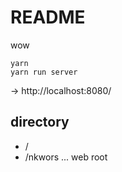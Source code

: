 # README #

wow

```
yarn
yarn run server
```
-> http://localhost:8080/


## directory

- /  
- /nkwors ... web root
